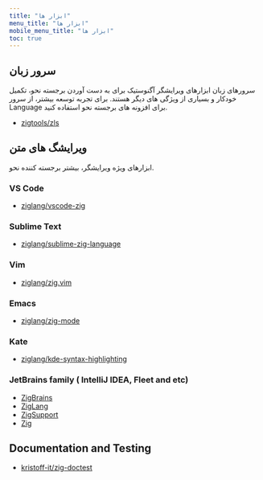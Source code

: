 ```yaml
---
title: "ابزار ها"
menu_title: "ابزار ها"
mobile_menu_title: "ابزار ها"
toc: true
---
```


## سرور زبان
سرورهای زبان ابزارهای ویرایشگر آگنوستیک برای به دست آوردن برجسته نحو، تکمیل خودکار و بسیاری از ویژگی های دیگر هستند. برای تجربه توسعه بیشتر، از سرور Language برای افزونه های برجسته نحو استفاده کنید.

- [zigtools/zls](https://github.com/zigtools/zls)

## ویرایشگ های متن
ابزارهای ویژه ویرایشگر، بیشتر برجسته کننده نحو.

### VS Code
- [ziglang/vscode-zig](https://github.com/ziglang/vscode-zig)

### Sublime Text
- [ziglang/sublime-zig-language](https://github.com/ziglang/sublime-zig-language)

### Vim
- [ziglang/zig.vim](https://github.com/ziglang/zig.vim)

### Emacs
- [ziglang/zig-mode](https://github.com/ziglang/zig-mode)

### Kate
- [ziglang/kde-syntax-highlighting](https://github.com/ziglang/kde-syntax-highlighting)

### JetBrains family ( IntelliJ IDEA, Fleet and etc)
- [ZigBrains](https://plugins.jetbrains.com/plugin/22456-zigbrains)
- [ZigLang](https://plugins.jetbrains.com/plugin/17143-ziglang)
- [ZigSupport](https://plugins.jetbrains.com/plugin/18062-zig-support)
- [Zig](https://plugins.jetbrains.com/plugin/10560-zig)

## Documentation and Testing
- [kristoff-it/zig-doctest](https://github.com/kristoff-it/zig-doctest)


